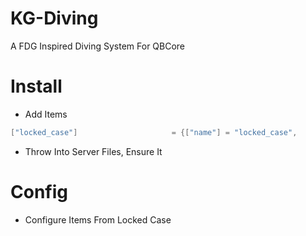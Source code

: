 # KG-Diving
A FDG Inspired Diving System For QBCore

# Install
- Add Items
```lua
["locked_case"]						= {["name"] = "locked_case",  	  		["label"] = "Locked Case",	  		["weight"] = 5000, 		["type"] = "item", 		["image"] = "locked_case.png", 			["unique"] = false, 	["useable"] = true, 	["shouldClose"] = true,   	["combinable"] = nil,   ["description"] = ""},
```
- Throw Into Server Files, Ensure It

# Config
- Configure Items From Locked Case
